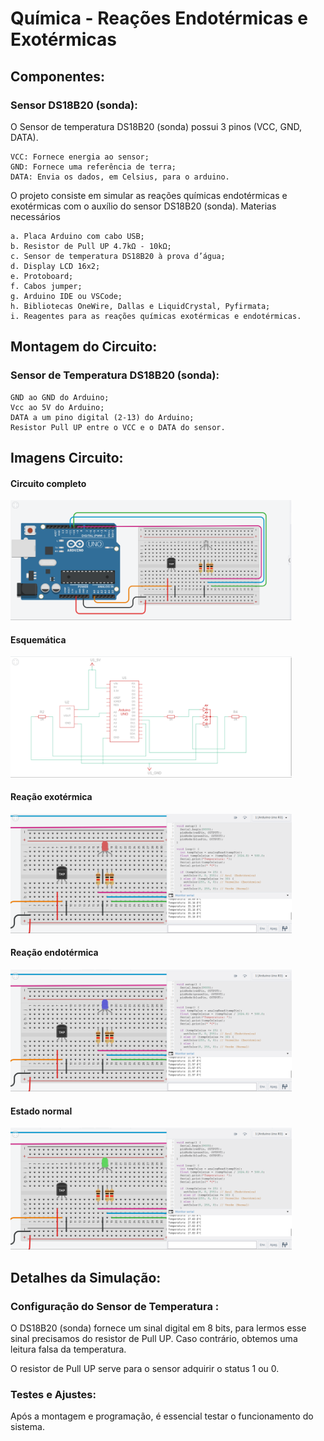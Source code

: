 # Química - Reações Endotérmicas e Exotérmicas
## Componentes:

### Sensor DS18B20 (sonda):

O Sensor de temperatura DS18B20 (sonda) possui 3 pinos (VCC, GND, DATA).

    VCC: Fornece energia ao sensor;
    GND: Fornece uma referência de terra;
    DATA: Envia os dados, em Celsius, para o arduino.

O projeto consiste em simular as reações químicas endotérmicas e exotérmicas com o auxílio do sensor DS18B20 (sonda).
Materias necessários

    a. Placa Arduino com cabo USB;
    b. Resistor de Pull UP 4.7kΩ - 10kΩ;
    c. Sensor de temperatura DS18B20 à prova d’água;
    d. Display LCD 16x2;
    e. Protoboard;
    f. Cabos jumper;
    g. Arduino IDE ou VSCode;
    h. Bibliotecas OneWire, Dallas e LiquidCrystal, Pyfirmata;
    i. Reagentes para as reações químicas exotérmicas e endotérmicas.
    
## Montagem do Circuito:
### Sensor de Temperatura DS18B20 (sonda):

    GND ao GND do Arduino;
    Vcc ao 5V do Arduino;
    DATA a um pino digital (2-13) do Arduino;
    Resistor Pull UP entre o VCC e o DATA do sensor.
        
        
## Imagens Circuito:
#### Circuito completo
<img src="imgs/circ.png" width="450"/>

#### Esquemática
<img src="imgs/circ-esquematica.png" width="450"/>

#### Reação exotérmica
<img src="imgs/circ3-verm.png" width="450"/>

#### Reação endotérmica
<img src="imgs/circ2-azul.png" width="450"/>

#### Estado normal 
<img src="imgs/circ1-verd.png" width="450"/>

## Detalhes da Simulação:

### Configuração do Sensor de Temperatura :
O DS18B20 (sonda) fornece um sinal digital em 8 bits, para lermos esse sinal precisamos do resistor de Pull UP. 
Caso contrário, obtemos uma leitura falsa da temperatura. 

O resistor de Pull UP serve para o sensor adquirir o status 1 ou 0.

### Testes e Ajustes:
Após a montagem e programação, é essencial testar o funcionamento do sistema.
